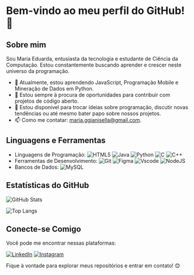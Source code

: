 # Bem-vindo ao meu perfil do GitHub! 👋

## Sobre mim

Sou Maria Eduarda, entusiasta da tecnologia e estudante de Ciência da Computação. Estou constantemente buscando aprender e crescer neste universo da programação.

- 🌱 Atualmente, estou aprendendo JavaScript, Programação Mobile e Mineração de Dados em Python.
- 👯 Estou sempre à procura de oportunidades para contribuir com projetos de código aberto.
- 💬 Estou disponível para trocar ideias sobre programação, discutir novas tendências ou até mesmo bater papo sobre nossos projetos.
- 📫 Como me contatar: maria.ggianisella@gmail.com.

## Linguagens e Ferramentas

- Linguagens de Programação:
![HTML5](https://img.shields.io/badge/HTML5-FF69B4?style=for-the-badge&logo=html5&logoColor=white) ![Java](https://img.shields.io/badge/java-FF69B4?style=for-the-badge&logo=openjdk&logoColor=white)  ![Python](https://img.shields.io/badge/python-FF69B4?style=for-the-badge&logo=python&logoColor=ffdd54) ![C](https://img.shields.io/badge/C-FF69B4?style=for-the-badge&logo=c&logoColor=white) ![C++](https://img.shields.io/badge/C%2B%2B-FF69B4?style=for-the-badge&logo=c%2B%2B&logoColor=white)
- Ferramentas de Desenvolvimento: ![Git](https://img.shields.io/badge/GIT-FF69B4?style=for-the-badge&logo=git&logoColor=white) ![Figma](https://img.shields.io/badge/Figma-FF69B4?style=for-the-badge&logo=figma&logoColor=figma) 	![Vscode](https://img.shields.io/badge/Vscode-FF69B4?style=for-the-badge&logo=visual-studio-code&logoColor=white) ![NodeJS](https://img.shields.io/badge/node.js-FF69B4?style=for-the-badge&logo=node.js&logoColor=white)
- Bancos de Dados: ![MySQL](https://img.shields.io/badge/MySQL-FF69B4?style=for-the-badge&logo=mysql&logoColor=white)

## Estatísticas do GitHub

![GitHub Stats](https://github-readme-stats.vercel.app/api?username=maria-gianisella&theme=transparent&bg_color=FF69B4&border_color=fff&show_icons=true&icon_colorfff&title_color=fff&text_color=FFF&hide_title=true&hide=stars)

![Top Langs](https://github-readme-stats-git-masterrstaa-rickstaa.vercel.app/api/top-langs/?username=maria-gianisella&layout=compact&bg_color=FF69B4&border_color=FFF&title_color=FFF&text_color=FFF)


## Conecte-se Comigo

Você pode me encontrar nessas plataformas:

[![LinkedIn](https://img.shields.io/badge/LinkedIn-FF69B4?style=for-the-badge&logo=linkedin&logoColor=white)](https://www.linkedin.com/in/maria-gianisella-85532824b/)
[![Instagram](https://img.shields.io/badge/-Instagram-FF69B4?style=for-the-badge&logo=instagram&logoColor=white)](https://www.instagram.com/guedesduda/)

Fique à vontade para explorar meus repositórios e entrar em contato! 😊
